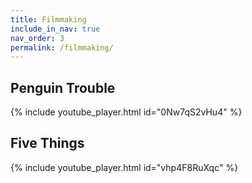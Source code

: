 ```yaml
---
title: Filmmaking
include_in_nav: true
nav_order: 3
permalink: /filmmaking/
---
```


## Penguin Trouble
{% include youtube_player.html id="0Nw7qS2vHu4" %}

## Five Things
{% include youtube_player.html id="vhp4F8RuXqc" %}
